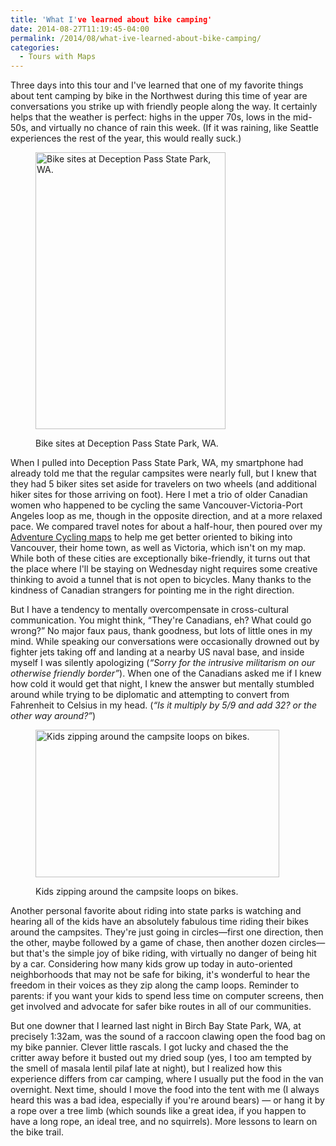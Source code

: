 ```yaml
---
title: 'What I've learned about bike camping'
date: 2014-08-27T11:19:45-04:00
permalink: /2014/08/what-ive-learned-about-bike-camping/
categories:
  - Tours with Maps
---
```

Three days into this tour and I've learned that one of my favorite things about tent camping by bike in the Northwest during this time of year are conversations you strike up with friendly people along the way. It certainly helps that the weather is perfect: highs in the upper 70s, lows in the mid-50s, and virtually no chance of rain this week. (If it was raining, like Seattle experiences the rest of the year, this would really suck.)<figure id="attachment_29" aria-describedby="caption-attachment-29" style="width: 304px" class="wp-caption alignright">

[<img class="size-full wp-image-29" src="http://jackbikes.org/wp-content/uploads/2014/08/BikeCampSign-e1409151833716.jpg" alt="Bike sites at Deception Pass State Park, WA." width="304" height="443" srcset="https://jackbikes.org/wp-content/uploads/2014/08/BikeCampSign-e1409151833716.jpg 304w, https://jackbikes.org/wp-content/uploads/2014/08/BikeCampSign-e1409151833716-205x300.jpg 205w" sizes="(max-width: 304px) 100vw, 304px" />](http://jackbikes.org/wp-content/uploads/2014/08/BikeCampSign-e1409151833716.jpg)<figcaption id="caption-attachment-29" class="wp-caption-text">Bike sites at Deception Pass State Park, WA.</figcaption></figure>

When I pulled into Deception Pass State Park, WA, my smartphone had already told me that the regular campsites were nearly full, but I knew that they had 5 biker sites set aside for travelers on two wheels (and additional hiker sites for those arriving on foot). Here I met a trio of older Canadian women who happened to be cycling the same Vancouver-Victoria-Port Angeles loop as me, though in the opposite direction, and at a more relaxed pace. We compared travel notes for about a half-hour, then poured over my <a href="http://www.adventurecycling.org/routes-and-maps/adventure-cycling-route-network/interactive-network-map/" target="_blank">Adventure Cycling maps</a> to help me get better oriented to biking into Vancouver, their home town, as well as Victoria, which isn't on my map. While both of these cities are exceptionally bike-friendly, it turns out that the place where I'll be staying on Wednesday night requires some creative thinking to avoid a tunnel that is not open to bicycles. Many thanks to the kindness of Canadian strangers for pointing me in the right direction.

But I have a tendency to mentally overcompensate in cross-cultural communication. You might think, &#8220;They're Canadians, eh? What could go wrong?&#8221; No major faux paus, thank goodness, but lots of little ones in my mind. While speaking our conversations were occasionally drowned out by fighter jets taking off and landing at a nearby US naval base, and inside myself I was silently apologizing (_&#8220;Sorry for the intrusive militarism on our otherwise friendly border&#8221;_). When one of the Canadians asked me if I knew how cold it would get that night, I knew the answer but mentally stumbled around while trying to be diplomatic and attempting to convert from Fahrenheit to Celsius in my head. (_&#8220;Is it multiply by 5/9 and add 32? or the other way around?&#8221;_)<figure id="attachment_30" aria-describedby="caption-attachment-30" style="width: 390px" class="wp-caption alignright">

[<img class="size-full wp-image-30" src="http://jackbikes.org/wp-content/uploads/2014/08/KidsBike.jpg" alt="Kids zipping around the campsite loops on bikes." width="390" height="236" srcset="https://jackbikes.org/wp-content/uploads/2014/08/KidsBike.jpg 390w, https://jackbikes.org/wp-content/uploads/2014/08/KidsBike-300x181.jpg 300w" sizes="(max-width: 390px) 100vw, 390px" />](http://jackbikes.org/wp-content/uploads/2014/08/KidsBike.jpg)<figcaption id="caption-attachment-30" class="wp-caption-text">Kids zipping around the campsite loops on bikes.</figcaption></figure>

Another personal favorite about riding into state parks is watching and hearing all of the kids have an absolutely fabulous time riding their bikes around the campsites. They're just going in circles—first one direction, then the other, maybe followed by a game of chase, then another dozen circles—but that's the simple joy of bike riding, with virtually no danger of being hit by a car. Considering how many kids grow up today in auto-oriented neighborhoods that may not be safe for biking, it's wonderful to hear the freedom in their voices as they zip along the camp loops. Reminder to parents: if you want your kids to spend less time on computer screens, then get involved and advocate for safer bike routes in all of our communities.

But one downer that I learned last night in Birch Bay State Park, WA, at precisely 1:32am, was the sound of a raccoon clawing open the food bag on my bike pannier. Clever little rascals. I got lucky and chased the the critter away before it busted out my dried soup (yes, I too am tempted by the smell of masala lentil pilaf late at night), but I realized how this experience differs from car camping, where I usually put the food in the van overnight. Next time, should I move the food into the tent with me (I always heard this was a bad idea, especially if you're around bears) &#8212; or hang it by a rope over a tree limb (which sounds like a great idea, if you happen to have a long rope, an ideal tree, and no squirrels). More lessons to learn on the bike trail.
